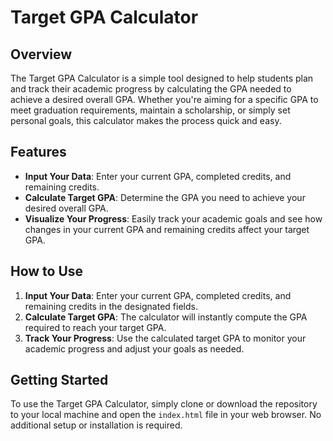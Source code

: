 # Target GPA Calculator

## Overview

The Target GPA Calculator is a simple tool designed to help students plan and track their academic progress by calculating the GPA needed to achieve a desired overall GPA. Whether you're aiming for a specific GPA to meet graduation requirements, maintain a scholarship, or simply set personal goals, this calculator makes the process quick and easy.

## Features

- **Input Your Data**: Enter your current GPA, completed credits, and remaining credits.
- **Calculate Target GPA**: Determine the GPA you need to achieve your desired overall GPA.
- **Visualize Your Progress**: Easily track your academic goals and see how changes in your current GPA and remaining credits affect your target GPA.

## How to Use

1. **Input Your Data**: Enter your current GPA, completed credits, and remaining credits in the designated fields.
2. **Calculate Target GPA**: The calculator will instantly compute the GPA required to reach your target GPA.
3. **Track Your Progress**: Use the calculated target GPA to monitor your academic progress and adjust your goals as needed.

## Getting Started

To use the Target GPA Calculator, simply clone or download the repository to your local machine and open the `index.html` file in your web browser. No additional setup or installation is required.
